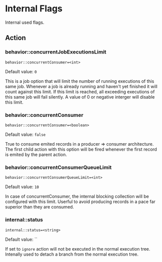# Internal Flags

Internal used flags.


## Action

### behavior::concurrentJobExecutionsLimit
`behavior::concurrentConsumer=<int>`

Default value: `0`

This is a job option that will limit the number of running executions of this same job. Whenever a job is already running and haven't yet finished it will count against this limit. If this limit is reached, all exceeding executions of this same job will fail silently.
A value of 0 or negative interger will disable this limit.


### behavior::concurrentConsumer
`behavior::concurrentConsumer=<boolean>`

Default value: `false`

True to consume emited records in a producer => consumer architecture. 
The first child action with this option will be fired whenever the first record is emited by the parent action.


### behavior::concurrentConsumerQueueLimit
`behavior::concurrentConsumerQueueLimit=<int>`

Default value: `10`

In case of concurrentConsumer, the internal blocking collection will be configured with this limit.
Userful to avoid producing records in a pace far superior than they are consumed.


### internal::status
`internal::status=<string>`

Default value: ``

If set to `ignore` action will not be executed in the normal execution tree.
Intenally used to detach a branch from the normal execution tree.


